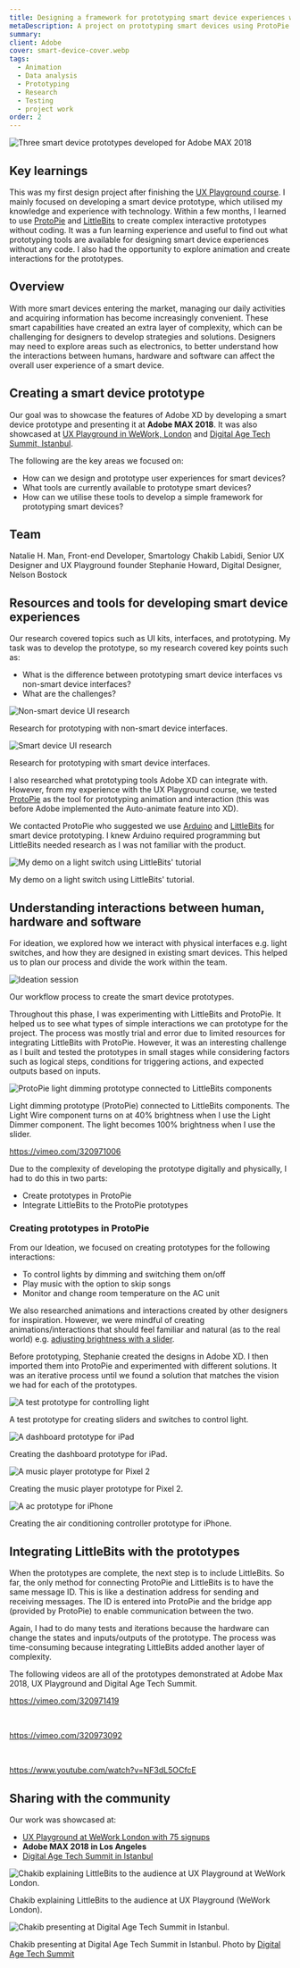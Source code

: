 ```yaml
---
title: Designing a framework for prototyping smart device experiences with Adobe XD
metaDescription: A project on prototyping smart devices using ProtoPie and LittleBits. This was showcased in Adobe MAX 2018, UX Playground and Digital Age Summit.
summary:
client: Adobe
cover: smart-device-cover.webp
tags:
  - Animation
  - Data analysis
  - Prototyping
  - Research
  - Testing
  - project work
order: 2
---
```


![Three smart device prototypes developed for Adobe MAX 2018](/static/img/smart-device/adobemax-smart-prototypes.webp)

## Key learnings

This was my first design project after finishing the [UX Playground course](https://www.meetup.com/ux-playground-the-user-experience-meetup/events/241328389/). I mainly focused on developing a smart device prototype, which utilised my knowledge and experience with technology. Within a few months, I learned to use [ProtoPie](https://www.ProtoPie.io/) and [LittleBits](https://sphero.com/collections/all/family_LittleBits) to create complex interactive prototypes without coding. It was a fun learning experience and useful to find out what prototyping tools are available for designing smart device experiences without any code. I also had the opportunity to explore animation and create interactions for the prototypes.

## Overview

With more smart devices entering the market, managing our daily activities and acquiring information has become increasingly convenient. These smart capabilities have created an extra layer of complexity, which can be challenging for designers to develop strategies and solutions. Designers may need to explore areas such as electronics, to better understand how the interactions between humans, hardware and software can affect the overall user experience of a smart device.

## Creating a smart device prototype

Our goal was to showcase the features of Adobe XD by developing a smart device prototype and presenting it at **Adobe MAX 2018**. It was also showcased at [UX Playground in WeWork, London](https://www.meetup.com/UX-Playground-The-User-Experience-Meetup-for-Londoners/events/254440446/) and [Digital Age Tech Summit, Istanbul](https://digitalagesummit.com/en/schedule/the-smartest-kid-on-the-block-designing-and-prototyping-smart-device-experiences/).

The following are the key areas we focused on:

- How can we design and prototype user experiences for smart devices?
- What tools are currently available to prototype smart devices?
- How can we utilise these tools to develop a simple framework for prototyping smart devices?

## Team

Natalie H. Man, Front-end Developer, Smartology
Chakib Labidi, Senior UX Designer and UX Playground founder
Stephanie Howard, Digital Designer, Nelson Bostock

## Resources and tools for developing smart device experiences

Our research covered topics such as UI kits, interfaces, and prototyping. My task was to develop the prototype, so my research covered key points such as:

- What is the difference between prototyping smart device interfaces vs non-smart device interfaces?
- What are the challenges?

![Non-smart device UI research](/static/img/smart-device/non-smart-ui-research.webp) <figcaption>Research for prototyping with non-smart device interfaces.</figcaption>

![Smart device UI research](/static/img/smart-device/smart-ui-research.webp) <figcaption>Research for prototyping with smart device interfaces.</figcaption>

I also researched what prototyping tools Adobe XD can integrate with. However, from my experience with the UX Playground course, we tested [ProtoPie](https://www.ProtoPie.io/) as the tool for prototyping animation and interaction (this was before Adobe implemented the Auto-animate feature into XD).

We contacted ProtoPie who suggested we use [Arduino](https://blog.ProtoPie.io/arduino-prototyping-with-ProtoPie-7932ececfec5) and [LittleBits](https://www.youtube.com/watch?v=Iv25TVsOHdU) for smart device prototyping. I knew Arduino required programming but LittleBits needed research as I was not familiar with the product.

![My demo on a light switch using LittleBits' tutorial](/static/img/smart-device/LittleBits-experiment.webp) <figcaption>My demo on a light switch using LittleBits' tutorial.</figcaption>

## Understanding interactions between human, hardware and software

For ideation, we explored how we interact with physical interfaces e.g. light switches, and how they are designed in existing smart devices. This helped us to plan our process and divide the work within the team.

![Ideation session](/static/img/smart-device/our-process.webp) <figcaption>Our workflow process to create the smart device prototypes.</figcaption>

Throughout this phase, I was experimenting with LittleBits and ProtoPie. It helped us to see what types of simple interactions we can prototype for the project. The process was mostly trial and error due to limited resources for integrating LittleBits with ProtoPie. However, it was an interesting challenge as I built and tested the prototypes in small stages while considering factors such as logical steps, conditions for triggering actions, and expected outputs based on inputs.

![ProtoPie light dimming prototype connected to LittleBits components](/static/img/smart-device/littlebits-protopie-light-prototype.webp) <figcaption>Light dimming prototype (ProtoPie) connected to LittleBits components. The Light Wire component turns on at 40% brightness when I use the Light Dimmer component. The light becomes 100% brightness when I use the slider.</figcaption>

https://vimeo.com/320971006

Due to the complexity of developing the prototype digitally and physically, I had to do this in two parts:

- Create prototypes in ProtoPie
- Integrate LittleBits to the ProtoPie prototypes

### Creating prototypes in ProtoPie

From our Ideation, we focused on creating prototypes for the following interactions:

- To control lights by dimming and switching them on/off
- Play music with the option to skip songs
- Monitor and change room temperature on the AC unit

We also researched animations and interactions created by other designers for inspiration. However, we were mindful of creating animations/interactions that should feel familiar and natural (as to the real world) e.g. [adjusting brightness with a slider](https://dribbble.com/shots/3572111-Adjust-the-brightness-level-Principle-working-file%E2%80%9D).

Before prototyping, Stephanie created the designs in Adobe XD. I then imported them into ProtoPie and experimented with different solutions. It was an iterative process until we found a solution that matches the vision we had for each of the prototypes.

![A test prototype for controlling light](/static/img/smart-device/light-switch-prototype.webp) <figcaption>A test prototype for creating sliders and switches to control light.</figcaption>

![A dashboard prototype for iPad](/static/img/smart-device/dashboard-ipad-prototype.webp) <figcaption>Creating the dashboard prototype for iPad.</figcaption>

![A music player prototype for Pixel 2](/static/img/smart-device/musicplayer-pixel2-prototype.webp) <figcaption>Creating the music player prototype for Pixel 2.</figcaption>

![A ac prototype for iPhone](/static/img/smart-device/ac-iphone-prototype.webp) <figcaption>Creating the air conditioning controller prototype for iPhone.</figcaption>

## Integrating LittleBits with the prototypes

When the prototypes are complete, the next step is to include LittleBits. So far, the only method for connecting ProtoPie and LittleBits is to have the same message ID. This is like a destination address for sending and receiving messages. The ID is entered into ProtoPie and the bridge app (provided by ProtoPie) to enable communication between the two.

Again, I had to do many tests and iterations because the hardware can change the states and inputs/outputs of the prototype. The process was time-consuming because integrating LittleBits added another layer of complexity.

The following videos are all of the prototypes demonstrated at Adobe Max 2018, UX Playground and Digital Age Tech Summit.

https://vimeo.com/320971419

<br/>     

https://vimeo.com/320973092

<br/> 

https://www.youtube.com/watch?v=NF3dL5OCfcE

## Sharing with the community

Our work was showcased at:

- [UX Playground at WeWork London with 75 signups](https://www.meetup.com/UX-Playground-The-User-Experience-Meetup-for-Londoners/events/254440446/)
- **Adobe MAX 2018 in Los Angeles**
- [Digital Age Tech Summit in Istanbul](https://digitalagesummit.com/en/schedule/the-smartest-kid-on-the-block-designing-and-prototyping-smart-device-experiences/)

![Chakib explaining LittleBits to the audience at UX Playground at WeWork London.](/static/img/smart-device/ux-playground.webp) <figcaption>Chakib explaining LittleBits to the audience at UX Playground (WeWork London).</figcaption>

![Chakib presenting at Digital Age Tech Summit in Istanbul.](/static/img/smart-device/digital-age-tech-summit.webp) <figcaption>Chakib presenting at Digital Age Tech Summit in Istanbul. Photo by [Digital Age Tech Summit](https://digitalagesummit.com/en/galeri/) </figcaption>